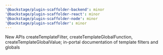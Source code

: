 ```yaml
---
'@backstage/plugin-scaffolder-backend': minor
'@backstage/plugin-scaffolder-react': minor
'@backstage/plugin-scaffolder-node': minor
'@backstage/plugin-scaffolder': minor
---
```


New APIs createTemplateFilter, createTemplateGlobalFunction, createTemplateGlobalValue;
in-portal documentation of template filters and globals
